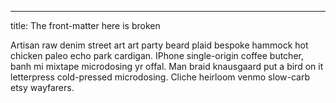 ---
title: The front-matter here is broken

Artisan raw denim street art art party beard plaid bespoke hammock hot chicken
paleo echo park cardigan. IPhone single-origin coffee butcher, banh mi mixtape
microdosing yr offal. Man braid knausgaard put a bird on it letterpress
cold-pressed microdosing. Cliche heirloom venmo slow-carb etsy wayfarers.
